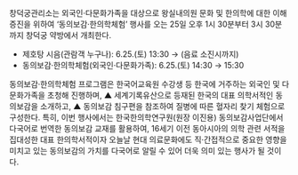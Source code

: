 창덕궁관리소는 외국인·다문화가족을 대상으로 왕실내의원 문화 및 한의학에 대한 이해 증진을 위하여 ‘동의보감·한의학체험’ 행사를 오는 25일 오후 1시 30분부터 3시 30분 까지 창덕궁 약방에서 개최한다.
- 제호탕 시음(관람객 누구나): 6.25.(토) 13:30 → (음료 소진시까지)
- 동의보감·한의학체험(외국인·다문화가족): 6.25.(토) 14:30 → 15:30

동의보감·한의학체험 프로그램은 한국어교육원 수강생 등 한국에 거주하는 외국인 및 다문화가족을 초청해 진행하며,
▲ 세계기록유산으로 등재된 한국의 대표 의학서적인 동의보감을 소개하고,
▲ 동의보감 침구편을 참조하여 질병에 따른 혈자리 찾기 체험으로 구성한다.
특히, 이번 행사에서는 한국한의학연구원(원장 이진용) 동의보감사업단에서 다국어로 번역한 동의보감 교재를 활용하여, 16세기 이전 동아시아의 의학 관련 서적을 집대성한 대표 한의학서적이자 오늘날 현대 의료문화에도 직·간접적으로 중요한 영향을 미치고 있는 동의보감의 가치를 다국어로 알릴 수 있어 더욱 의미 있는 행사가 될 것이다.